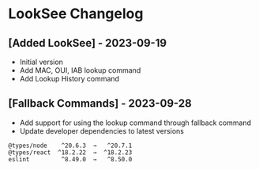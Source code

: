 # LookSee Changelog

## [Added LookSee] - 2023-09-19

- Initial version
- Add MAC, OUI, IAB lookup command
- Add Lookup History command

## [Fallback Commands] - 2023-09-28

- Add support for using the lookup command through fallback command
- Update developer dependencies to latest versions

```
@types/node    ^20.6.3  →   ^20.7.1  
@types/react  ^18.2.22  →  ^18.2.23  
eslint         ^8.49.0  →   ^8.50.0 
```
